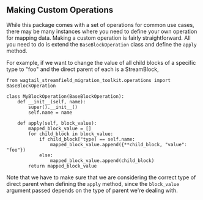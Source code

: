 ## Making Custom Operations

While this package comes with a set of operations for common use cases, there may be many
instances where you need to define your own operation for mapping data. Making a custom operation
is fairly straightforward. All you need to do is extend the `BaseBlockOperation` class and 
define the `apply` method. 

For example, if we want to change the value of all child blocks of a specific type to "foo" and
the direct parent of each is a StreamBlock,

```
from wagtail_streamfield_migration_toolkit.operations import BaseBlockOperation

class MyBlockOperation(BaseBlockOperation):
    def __init__(self, name):
        super().__init__()
        self.name = name
        
    def apply(self, block_value):
        mapped_block_value = []
        for child_block in block_value:
            if child_block["type] == self.name:
                mapped_block_value.append({**child_block, "value": "foo"})
            else:
                mapped_block_value.append(child_block)
        return mapped_block_value
```

Note that we have to make sure that we are considering the correct type of direct parent when
defining the `apply` method, since the `block_value` argument passed depends on the type of 
parent we're dealing with.